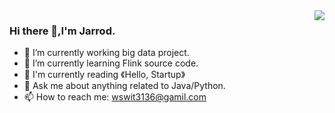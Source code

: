
<!--<img align="right" src="https://github-readme-stats.vercel.app/api?username=Edward-Gavin&show_icons=true&theme=transparent" />-->

<img align="right" src="https://github-readme-stats.vercel.app/api?username=Edward-Gavin&show_icons=true&theme=transparent&include_all_commits=true&hide_border=true" />

### Hi there 👋,I'm Jarrod.

- 🔭 I’m currently working big data project.
- 🌱 I’m currently learning Flink source code.
- 📖 I'm currently reading 《Hello, Startup》
- 💬 Ask me about anything related to Java/Python.
- 📫 How to reach me: wswit3136@gamil.com

<!--![Visitor Count](https://profile-counter.glitch.me/Edward-Gavin/count.svg)-->

<!--<img align="right" src="https://github-readme-stats.vercel.app/api?username=Edward-Gavin&show_icons=true&theme=transparent" />-->

<!--[![Top Langs](https://github-readme-stats.vercel.app/api/top-langs/?username=Edward-Gavin&show_icons=true&theme=transparent)](https://github.com/anuraghazra/github-readme-stats)-->





<!--
**Edward-Gavin/Edward-Gavin** is a ✨ _special_ ✨ repository because its `README.md` (this file) appears on your GitHub profile.

Here are some ideas to get you started:

- 🔭 I’m currently working on ...
- 🌱 I’m currently learning ...
- 👯 I’m looking to collaborate on ...
- 🤔 I’m looking for help with ...
- 💬 Ask me about ...
- 📫 How to reach me: ...
- 😄 Pronouns: ...
- ⚡ Fun fact: ...
-->

